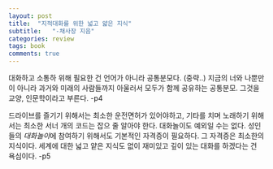 ```yaml
---
layout: post
title:  "지적대화를 위한 넓고 얇은 지식"
subtitle:   "-채사장 지음"
categories: review
tags: book
comments: true
---
```

대화하고 소통하 위해 필요한 건 언어가 아니라 공통분모다. (중략..) 지금의 너와 나뿐만이 아니라 과거와 미래의 사람들까지 아울러서 모두가 함께 공유하는 공통분모. 그것을 교양, 인문학이라고 부른다. -p4

드라이브를 즐기기 위해서는 최소한 운전면허가 있어야하고, 기타를 치며 노래하기 위해서는 최소한 서너 개의 코드는 잡으 줄 알아야 한다. 대화놀이도 예외일 수는 없다. 성인들의 *대화놀이*에 참여하기 위해서도 기본적인 자격증이 필요하다. 그 자격증은 최소한의 지식이다. 세계에 대한 넓고 얕은 지식도 없이 재미있고 깊이 있는 대화를 하겠다는 건 욕심이다. -p5
